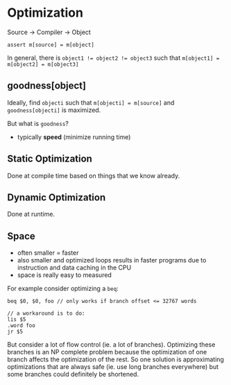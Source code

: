 # Optimization

Source -> Compiler -> Object

`assert m[source] = m[object]`

In general, there is `object1 != object2 != object3` such that `m[object1] = m[object2] = m[object3]`

## goodness[object]

Ideally, find `objecti` such that `m[objecti] = m[source]` and `goodness[objecti]` is maximized.

But what is `goodness`?

- typically __speed__ (minimize running time)

## Static Optimization

Done at compile time based on things that we know already.

## Dynamic Optimization

Done at runtime.

## Space

- often smaller = faster
- also smaller and optimized loops results in faster programs due to instruction and data caching in the CPU
- space is really easy to measured

For example consider optimizing a `beq`:

```
beq $0, $0, foo // only works if branch offset <= 32767 words

// a workaround is to do:
lis $5
.word foo
jr $5
```

But consider a lot of flow control (ie. a lot of branches). Optimizing these branches is an NP complete problem because
the optimization of one branch affects the optimization of the rest. So one solution is approximating optimizations that
are always safe (ie. use long branches everywhere) but some branches could definitely be shortened.